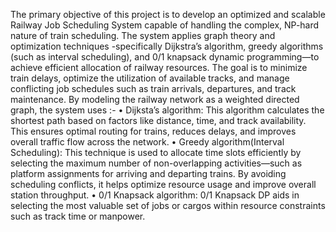 The primary objective of this project is to develop an optimized and scalable Railway Job Scheduling System capable of handling the complex, NP-hard nature of train scheduling. 
The system applies graph theory and optimization techniques -specifically Dijkstra’s algorithm, greedy algorithms (such as interval scheduling), and 0/1 knapsack dynamic 
programming—to achieve efficient allocation of railway resources. The goal is to minimize train delays, optimize the utilization of available tracks, and manage conflicting job 
schedules such as train arrivals, departures, and track maintenance. By modeling the railway network as a weighted directed graph, the system uses :-
•	Dijksta’s algorithm: This algorithm calculates the shortest path based on factors like distance, time, and track availability. This ensures optimal routing for trains, reduces delays, 
and improves overall traffic flow across the network.
•	Greedy algorithm(Interval Scheduling): This technique is used to allocate time slots efficiently by selecting the maximum number of non-overlapping activities—such as platform 
assignments for arriving and departing trains. By avoiding scheduling conflicts, it helps optimize resource usage and improve overall station throughput.
•	0/1 Knapsack algorithm: 0/1 Knapsack DP aids in selecting the most valuable set of jobs or cargos within resource constraints such as track time or manpower.

